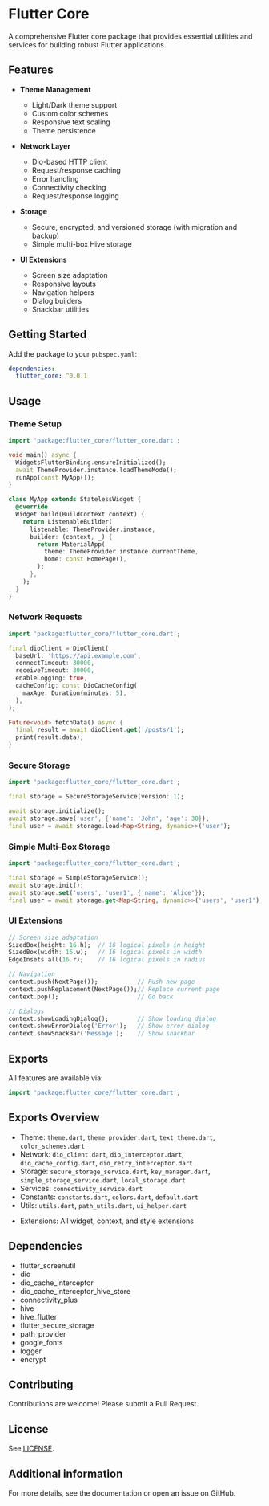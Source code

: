 <!--
This README describes the package. If you publish this package to pub.dev,
this README's contents appear on the landing page for your package.

For information about how to write a good package README, see the guide for
[writing package pages](https://dart.dev/guides/libraries/writing-package-pages).

For general information about developing packages, see the Dart guide for
[creating packages](https://dart.dev/guides/libraries/create-library-packages)
and the Flutter guide for
[developing packages and plugins](https://flutter.dev/developing-packages).
-->

# Flutter Core

A comprehensive Flutter core package that provides essential utilities and services for building robust Flutter applications.

## Features

- **Theme Management**
  - Light/Dark theme support
  - Custom color schemes
  - Responsive text scaling
  - Theme persistence

- **Network Layer**
  - Dio-based HTTP client
  - Request/response caching
  - Error handling
  - Connectivity checking
  - Request/response logging

- **Storage**
  - Secure, encrypted, and versioned storage (with migration and backup)
  - Simple multi-box Hive storage

- **UI Extensions**
  - Screen size adaptation
  - Responsive layouts
  - Navigation helpers
  - Dialog builders
  - Snackbar utilities

## Getting Started

Add the package to your `pubspec.yaml`:

```yaml
dependencies:
  flutter_core: ^0.0.1
```

## Usage

### Theme Setup

```dart
import 'package:flutter_core/flutter_core.dart';

void main() async {
  WidgetsFlutterBinding.ensureInitialized();
  await ThemeProvider.instance.loadThemeMode();
  runApp(const MyApp());
}

class MyApp extends StatelessWidget {
  @override
  Widget build(BuildContext context) {
    return ListenableBuilder(
      listenable: ThemeProvider.instance,
      builder: (context, _) {
        return MaterialApp(
          theme: ThemeProvider.instance.currentTheme,
          home: const HomePage(),
        );
      },
    );
  }
}
```

### Network Requests

```dart
import 'package:flutter_core/flutter_core.dart';

final dioClient = DioClient(
  baseUrl: 'https://api.example.com',
  connectTimeout: 30000,
  receiveTimeout: 30000,
  enableLogging: true,
  cacheConfig: const DioCacheConfig(
    maxAge: Duration(minutes: 5),
  ),
);

Future<void> fetchData() async {
  final result = await dioClient.get('/posts/1');
  print(result.data);
}
```

### Secure Storage

```dart
import 'package:flutter_core/flutter_core.dart';

final storage = SecureStorageService(version: 1);

await storage.initialize();
await storage.save('user', {'name': 'John', 'age': 30});
final user = await storage.load<Map<String, dynamic>>('user');
```

### Simple Multi-Box Storage

```dart
import 'package:flutter_core/flutter_core.dart';

final storage = SimpleStorageService();
await storage.init();
await storage.set('users', 'user1', {'name': 'Alice'});
final user = await storage.get<Map<String, dynamic>>('users', 'user1');
```

### UI Extensions

```dart
// Screen size adaptation
SizedBox(height: 16.h);  // 16 logical pixels in height
SizedBox(width: 16.w);   // 16 logical pixels in width
EdgeInsets.all(16.r);    // 16 logical pixels in radius

// Navigation
context.push(NextPage());           // Push new page
context.pushReplacement(NextPage());// Replace current page
context.pop();                      // Go back

// Dialogs
context.showLoadingDialog();        // Show loading dialog
context.showErrorDialog('Error');   // Show error dialog
context.showSnackBar('Message');    // Show snackbar
```

## Exports

All features are available via:

```dart
import 'package:flutter_core/flutter_core.dart';
```

## Exports Overview

- Theme: `theme.dart`, `theme_provider.dart`, `text_theme.dart`, `color_schemes.dart`
- Network: `dio_client.dart`, `dio_interceptor.dart`, `dio_cache_config.dart`, `dio_retry_interceptor.dart`
- Storage: `secure_storage_service.dart`, `key_manager.dart`, `simple_storage_service.dart`, `local_storage.dart`
- Services: `connectivity_service.dart`
- Constants: `constants.dart`, `colors.dart`, `default.dart`
- Utils: `utils.dart`, `path_utils.dart`, `ui_helper.dart`
<!-- - Domain/Data: All base entities, repositories, usecases, models, datasources -->
- Extensions: All widget, context, and style extensions

## Dependencies

- flutter_screenutil
- dio
- dio_cache_interceptor
- dio_cache_interceptor_hive_store
- connectivity_plus
- hive
- hive_flutter
- flutter_secure_storage
- path_provider
- google_fonts
- logger
- encrypt

## Contributing

Contributions are welcome! Please submit a Pull Request.

## License

See [LICENSE](LICENSE).

## Additional information

For more details, see the documentation or open an issue on GitHub.
